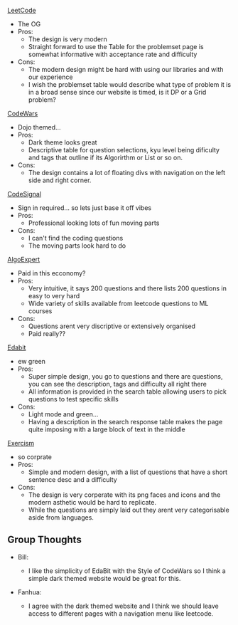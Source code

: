 [LeetCode](https://leetcode.com/)
- The OG 
- Pros:
    - The design is very modern
    - Straight forward to use the Table for the problemset page is somewhat informative with acceptance rate and difficulty
- Cons:
    - The modern design might be hard with using our libraries and with our experience
    - I wish the problemset table would describe what type of problem it is in a broad sense since our website is timed, is it DP or a Grid problem?

[CodeWars](https://www.codewars.com/)
- Dojo themed...
- Pros:
    - Dark theme looks great
    - Descriptive table for question selections, kyu level being dificulty and tags that outline if its Algorirthm or List or so on.
- Cons:
    - The design contains a lot of floating divs with navigation on the left side and right corner.

[CodeSignal](https://codesignal.com/)
- Sign in required... so lets just base it off vibes
- Pros:
    - Professional looking lots of fun moving parts
- Cons:
    - I can't find the coding questions 
    - The moving parts look hard to do

[AlgoExpert](https://www.algoexpert.io/product)
- Paid in this ecconomy?
- Pros:
    - Very intuitive, it says 200 questions and there lists 200 questions in easy to very hard
    - Wide variety of skills available from leetcode questions to ML courses
- Cons:
    - Questions arent very discriptive or extensively organised
    - Paid really??

[Edabit](https://edabit.com/)
- ew green
- Pros:
    - Super simple design, you go to questions and there are questions, you can see the description, tags and difficulty all right there
    - All information is provided in the search table allowing users to pick questions to test specific skills
- Cons: 
    - Light mode and green...
    - Having a description in the search response table makes the page quite imposing with a large block of text in the middle

[Exercism](https://exercism.org/)
- so corprate
- Pros:
    - Simple and modern design, with a list of questions that have a short sentence desc and a difficulty 
- Cons:
    - The design is very corperate with its png faces and icons and the modern asthetic would be hard to replicate.
    - While the questions are simply laid out they arent very categorisable aside from languages.
 

## Group Thoughts
- Bill:
  - I like the simplicity of EdaBit with the Style of CodeWars so I think a simple dark themed website would be great for this.

- Fanhua:
    - I agree with the dark themed website and I think we should leave access to different pages with a navigation menu like leetcode.


 
